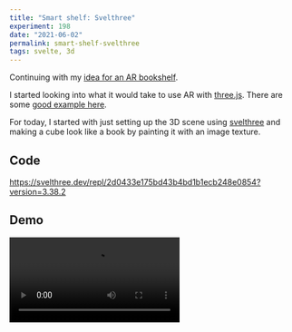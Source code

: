 ```yaml
---
title: "Smart shelf: Svelthree"
experiment: 198
date: "2021-06-02"
permalink: smart-shelf-svelthree
tags: svelte, 3d
---
```


Continuing with my [idea for an AR bookshelf](/posts/smart-shelf).

I started looking into what it would take to use AR with [three.js](https://threejs.org/). There are some [good example here](https://threejs.org/examples/?q=xr#webxr_ar_lighting).

For today, I started with just setting up the 3D scene using [svelthree](https://svelthree.dev) and making a cube look like a book by painting it with an image texture.

## Code

https://svelthree.dev/repl/2d0433e175bd43b4bd1b1ecb248e0854?version=3.38.2

## Demo

<video controls src="https://res.cloudinary.com/dzwnkx0mk/video/upload/v1622692112/1000experiments.dev/svelthree-books_ednqi0.mp4"/>

## Notes

- The texture should have an image for each of the 6 sides of the book. Front, back, side, etc..
- Highlight the book(s) you are searching for.
- If there are many books (ie some are offscreen), show arrows to pan.
- Integrate with AR using fiducial markers. The fiducials will go on the shelf corners.
